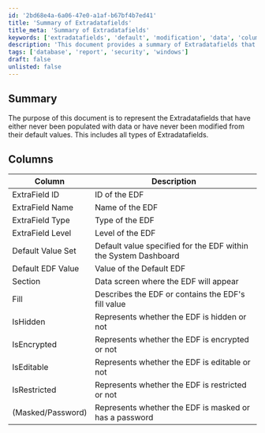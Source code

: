 ```yaml
---
id: '2bd68e4a-6a06-47e0-a1af-b67bf4b7ed41'
title: 'Summary of Extradatafields'
title_meta: 'Summary of Extradatafields'
keywords: ['extradatafields', 'default', 'modification', 'data', 'columns']
description: 'This document provides a summary of Extradatafields that have either never been populated with data or have never been modified from their default values. It includes a detailed description of each column associated with the Extradatafields, outlining their properties and functionalities.'
tags: ['database', 'report', 'security', 'windows']
draft: false
unlisted: false
---
```


## Summary

The purpose of this document is to represent the Extradatafields that have either never been populated with data or have never been modified from their default values. This includes all types of Extradatafields.

## Columns

| Column                     | Description                                                          |
|---------------------------|----------------------------------------------------------------------|
| ExtraField ID             | ID of the EDF                                                       |
| ExtraField Name           | Name of the EDF                                                     |
| ExtraField Type           | Type of the EDF                                                     |
| ExtraField Level          | Level of the EDF                                                   |
| Default Value Set         | Default value specified for the EDF within the System Dashboard     |
| Default EDF Value         | Value of the Default EDF                                           |
| Section                   | Data screen where the EDF will appear                               |
| Fill                      | Describes the EDF or contains the EDF's fill value                  |
| IsHidden                  | Represents whether the EDF is hidden or not                         |
| IsEncrypted               | Represents whether the EDF is encrypted or not                      |
| IsEditable                | Represents whether the EDF is editable or not                       |
| IsRestricted              | Represents whether the EDF is restricted or not                     |
| (Masked/Password)        | Represents whether the EDF is masked or has a password              |
